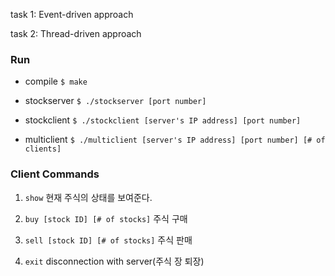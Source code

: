 task 1: Event-driven approach


task 2: Thread-driven approach


### Run
- compile
`$ make`

- stockserver
	`$ ./stockserver [port number]`
    
- stockclient
`$ ./stockclient [server's IP address] [port number]`

- multiclient
`$ ./multiclient [server's IP address] [port number] [# of clients]`


### Client Commands
1. `show`
현재 주식의 상태를 보여준다.

2. `buy [stock ID] [# of stocks]`
주식 구매

3. `sell [stock ID] [# of stocks]`
주식 판매

4. `exit`
disconnection with server(주식 장 퇴장)
